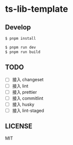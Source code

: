 # ts-lib-template

<!-- [![NPM version](https://img.shields.io/npm/v/@whale2002/ts-lib-template.svg?style=flat)](https://npmjs.org/package/@whale2002/ts-lib-template)
[![NPM downloads](http://img.shields.io/npm/dm/@whale2002/ts-lib-template.svg?style=flat)](https://npmjs.org/package/@whale2002/ts-lib-template) -->

## Develop

```bash
$ pnpm install
```

```bash
$ pnpm run dev
$ pnpm run build
```

## TODO

- [ ] 接入 changeset
- [ ] 接入 lint
- [ ] 接入 prettier
- [ ] 接入 commitlint
- [ ] 接入 husky
- [ ] 接入 lint-staged

## LICENSE

MIT
